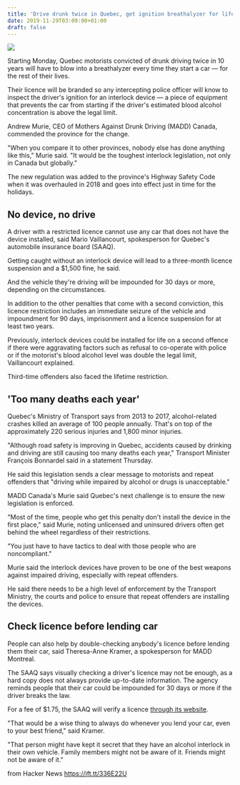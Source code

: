 ```yaml
---
title: 'Drive drunk twice in Quebec, get ignition breathalyzer for life'
date: 2019-11-29T03:09:00+01:00
draft: false
---
```


![](https://i.cbc.ca/1.1493269.1471904910!/httpImage/image.jpg_gen/derivatives/16x9_620/hi-bc-130201-breathalyzer-2.jpg)  

Starting Monday, Quebec motorists convicted of drunk driving twice in 10 years will have to blow into a breathalyzer every time they start a car — for the rest of their lives.

Their licence will be branded so any intercepting police officer will know to inspect the driver's ignition for an interlock device — a piece of equipment that prevents the car from starting if the driver's estimated blood alcohol concentration is above the legal limit.

Andrew Murie, CEO of Mothers Against Drunk Driving (MADD) Canada, commended the province for the change.

"When you compare it to other provinces, nobody else has done anything like this," Murie said. "It would be the toughest interlock legislation, not only in Canada but globally."

The new regulation was added to the province's Highway Safety Code when it was overhauled in 2018 and goes into effect just in time for the holidays.

No device, no drive
-------------------

A driver with a restricted licence cannot use any car that does not have the device installed, said Mario Vaillancourt, spokesperson for Quebec's automobile insurance board (SAAQ).

Getting caught without an interlock device will lead to a three-month licence suspension and a $1,500 fine, he said.

And the vehicle they're driving will be impounded for 30 days or more, depending on the circumstances.

In addition to the other penalties that come with a second conviction, this licence restriction includes an immediate seizure of the vehicle and impoundment for 90 days, imprisonment and a licence suspension for at least two years.

Previously, interlock devices could be installed for life on a second offence if there were aggravating factors such as refusal to co-operate with police or if the motorist's blood alcohol level was double the legal limit, Vaillancourt explained.

Third-time offenders also faced the lifetime restriction.

'Too many deaths each year'
---------------------------

Quebec's Ministry of Transport says from 2013 to 2017, alcohol-related crashes killed an average of 100 people annually. That's on top of the approximately 220 serious injuries and 1,800 minor injuries.

"Although road safety is improving in Quebec, accidents caused by drinking and driving are still causing too many deaths each year," Transport Minister François Bonnardel said in a statement Thursday.

He said this legislation sends a clear message to motorists and repeat offenders that "driving while impaired by alcohol or drugs is unacceptable."

MADD Canada's Murie said Quebec's next challenge is to ensure the new legislation is enforced.

"Most of the time, people who get this penalty don't install the device in the first place," said Murie, noting unlicensed and uninsured drivers often get behind the wheel regardless of their restrictions.

"You just have to have tactics to deal with those people who are noncompliant."

Murie said the interlock devices have proven to be one of the best weapons against impaired driving, especially with repeat offenders.

He said there needs to be a high level of enforcement by the Transport Ministry, the courts and police to ensure that repeat offenders are installing the devices.

Check licence before lending car
--------------------------------

People can also help by double-checking anybody's licence before lending them their car, said Theresa-Anne Kramer, a spokesperson for MADD Montreal.

The SAAQ says visually checking a driver's licence may not be enough, as a hard copy does not always provide up-to-date information. The agency reminds people that their car could be impounded for 30 days or more if the driver breaks the law.

For a fee of $1.75, the SAAQ will verify a licence [through its website](https://saaq.gouv.qc.ca/en/drivers-licences/checking-validity-licence/).

"That would be a wise thing to always do whenever you lend your car, even to your best friend," said Kramer.

"That person might have kept it secret that they have an alcohol interlock in their own vehicle. Family members might not be aware of it. Friends might not be aware of it."

  
  
from Hacker News https://ift.tt/336E22U